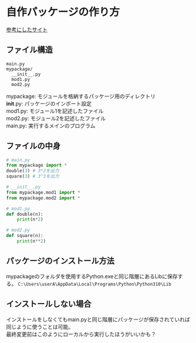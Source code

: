 # 自作パッケージの作り方

[参考にしたサイト](https://dev.classmethod.jp/articles/python-create-package/)

## ファイル構造
```
main.py
mypackage/ 
  __init__.py
  mod1.py
  mod2.py
```
mypackage: モジュールを格納するパッケージ用のディレクトリ  
  __init__.py: パッケージのインポート設定  
  mod1.py: モジュール1を記述したファイル  
  mod2.py: モジュール2を記述したファイル  
main.py: 実行するメインのプログラム  


## ファイルの中身
```py
# main.py
from mypackage import *
double(3) # 3*2を出力
square(3) # 3^3を出力
```

```py
# __init__.py
from mypackage.mod1 import *
from mypackage.mod2 import *
```

```py
# mod1.py
def double(n):
    print(n*2)
```

```py
# mod2.py
def square(n):
    print(n**2)
```

## パッケージのインストール方法
mypackageのフォルダを使用するPython.exeと同じ階層にあるLibに保存する。
`C:\Users\userA\AppData\Local\Programs\Python\Python310\Lib`

## インストールしない場合
インストールをしなくてもmain.pyと同じ階層にパッケージが保存されていれば同じように使うことは可能。  
最終変更前はこのようにローカルから実行したほうがいいかも？
